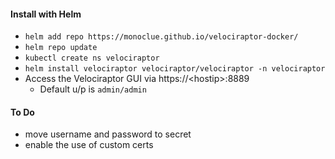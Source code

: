 #### Install with Helm

- `helm add repo https://monoclue.github.io/velociraptor-docker/`
- `helm repo update`
- `kubectl create ns velociraptor`
- `helm install velociraptor velociraptor/velociraptor -n velociraptor`
- Access the Velociraptor GUI via https://\<hostip\>:8889 
  - Default u/p is `admin/admin`

#### To Do
- move username and password to secret
- enable the use of custom certs